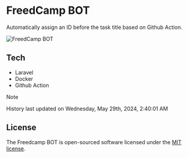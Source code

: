 # FreedCamp BOT

Automatically assign an ID before the task title based on Github Action.

![FreedCamp BOT](https://repository-images.githubusercontent.com/737932867/7d34798b-2680-471c-b089-a78a718d3d6a)

## Tech

- Laravel
- Docker
- Github Action

> [!NOTE]  
> History last updated on Wednesday, May 29th, 2024, 2:40:01 AM

## License

The Freedcamp BOT is open-sourced software licensed under the [MIT license](https://opensource.org/licenses/MIT).
